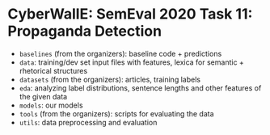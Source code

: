 # CyberWallE: SemEval 2020 Task 11: Propaganda Detection

- `baselines` (from the organizers): baseline code + predictions
- `data`: training/dev set input files with features, lexica for semantic + rhetorical structures
- `datasets` (from the organizers): articles, training labels
- `eda`: analyzing label distributions, sentence lengths and other features of the given data
- `models`: our models
- `tools` (from the organizers): scripts for evaluating the data
- `utils`: data preprocessing and evaluation
